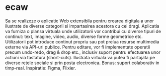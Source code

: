# ecaw
Sa se realizeze o aplicatie Web extensibila pentru crearea digitala a unor ilustrate de diverse categorii si impartasirea acestora cu cei dragi. Aplicatia va furniza o plansa virtuala unde utilizatorii vor contribui cu diverse tipuri de continut: text, imagine, video, audio, diverse forme geometrice etc. Utilizatorii pot introduce continut propriu sau pot prelua resurse multimedia externe via API-uri publice. Pentru editare, vor fi implementate operatii precum undo-redo, drag &amp; drop etc., inclusiv suport pentru efectuarea unor actiuni via tastatura (short-cuts). Ilustrata virtuala va putea fi partajata pe diverse retele sociale si prin posta electronica. Bonus: suport colaborativ in timp-real. Inspiratie: Figma, Flixier.
